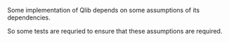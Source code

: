 Some implementation of Qlib depends on some assumptions of its dependencies.

So some tests are requried to ensure that these assumptions are required.
